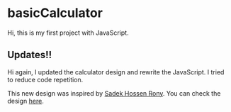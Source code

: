 # basicCalculator
Hi, this is my first project with JavaScript.

## Updates!!
Hi again, I updated the calculator design and rewrite the JavaScript.
I tried to reduce code repetition.


This new design was inspired by [Sadek Hossen Rony](https://www.figma.com/@sadekui).
You can check the design [here](https://www.figma.com/community/file/984658356416751911).

